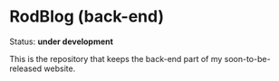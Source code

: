 # RodBlog (back-end)

Status: **under development**

This is the repository that keeps the back-end part of my soon-to-be-released website.
